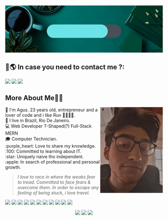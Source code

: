 ![Header image](https://github.com/AgusBaez/AgusBaez/blob/main/assets/logo-Gif.gif?raw=true)

## 📣🌎 In case you need to contact me ?:<br/>

<p>
  <a href="mailto:agustinbaezignacio@gmail.com"><img src="https://img.shields.io/badge/e‑mail-D14836.svg?style=for-the-badge&logo=GMail&logoColor=white"/></a>
  <a href="https://www.instagram.com/agus._.baez._/"><img src="https://img.shields.io/badge/instagram-E4405F.svg?style=for-the-badge&logo=instagram&logoColor=white"/></a>
  <a href="https://www.linkedin.com/in/agus-baez/"><img src="https://img.shields.io/badge/linkedin-0077B5.svg?style=for-the-badge&logo=linkedin&logoColor=white"/></a>
</p>

<p>
<h2>More About Me👨‍💻</h2>
<img align='right' src='https://github.com/AgusBaez/AgusBaez/blob/main/assets/11caa3bd-4c5f-45dd-923e-01f0a70e5e29.jpg?raw=true' width='200"'>
🧔 I'm Agus. 23 years old, entrepreneur and a lover of code and i like Run 🏃🏼‍♂️💨.<br/>
💼 I live in Brazil, Rio De Janeiro.<br/>
💻 Web Developer T-Shaped(?) Full-Stack MERN<br/>
🎓 Computer Technician.<br/>
:purple_heart: Love to share my knowledge.<br/>
:100: Committed to learning about IT.<br/>
:star: Uniquely naive tho independent.<br/>
:apple: In search of professional and personal growth.<br/>

> _I love to race in where the weaks fear to tread. Committed to face fears & overcome them. In order to escape any feeling of being stuck, i love travel._

  <p>
    <img src="https://img.shields.io/badge/-Visual%20Studio%20Code-23A9F2?style=flat-square&logo=Visual%20Studio%20Code&logoColor=white"/>
    <img src="https://img.shields.io/badge/-Github-181717?style=flat-square&logo=GitHub&logoColor=white"/>
    <img src="https://img.shields.io/badge/-Git-F44D27?style=flat-square&logo=Git&logoColor=white"/>
    <img src="https://img.shields.io/badge/-NPM-CB3837?style=flat-square&logo=NPM&logoColor=white"/>
    <img src="https://img.shields.io/badge/-Apache-D22128?style=flat-square&logo=Apache&logoColor=white"/>
    <img src="https://img.shields.io/badge/-Trello-0079BF?style=flat-square&logo=Trello&logoColor=white"/>
    <img src="https://img.shields.io/badge/-Slack-E01563?style=flat-square&logo=Slack&logoColor=white"/>
    <img src="https://img.shields.io/badge/-MySQL-F29111?style=flat-square&logo=MySQL&logoColor=white"/>
    <img src="https://img.shields.io/badge/-Notion-000000?style=flat-square&logo=Notion&logoColor=white"/>
    <img src="https://img.shields.io/badge/-ESLint-4B32C3?style=flat-square&logo=ESLint&logoColor=white"/>
    <img src="https://img.shields.io/badge/-HTML5-E34F26?style=flat-square&logo=HTML5&logoColor=white"/>
  </p>
</p>
</p>

<p align="center">
  <img src ="https://github-readme-streak-stats.herokuapp.com?user=AgusBaez&theme=darcula&hide_border=true&background=FFFFFF00">
  <img height="50%" width="auto" src ="https://github-readme-stats.vercel.app/api?username=AgusBaez&show_icons=true&count_private=true&theme=darcula&hide_border=true&hide=issues,contribs&bg_color=00000000">
  <img height="50%" width="auto" src ="https://github-readme-stats.vercel.app/api/top-langs/?username=AgusBaez&layout=compact&hide_border=true&theme=darcula&bg_color=00000000&langs_count=6&hide=jupyter%20notebook,tex,css,php">
</p>

<!-- <p align="center">
  <img align="left" src ="https://github-readme-stats.vercel.app/api/pin/?username=AgusBaez&repo=ytdx">
  <img align="right" src ="https://github-readme-stats.vercel.app/api/pin/?username=AgusBaez&repo=pixel-weather">
  - 👋 Hi, I’m @AgusBaez
- 👀 I’m interested in programming
- 🌱 Currently I am learning a little of everything
- 📫 How to reach me ...
  ° https://www.linkedin.com/in/agus-baez/
  ° agustinbaezignacio@gmail.com

<! ---
This is a ✨ special ✨ repository because it will have some of the projects I have worked on.
--->
